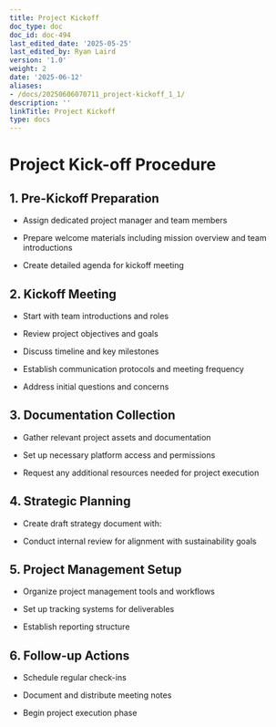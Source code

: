 ```yaml
---
title: Project Kickoff
doc_type: doc
doc_id: doc-494
last_edited_date: '2025-05-25'
last_edited_by: Ryan Laird
version: '1.0'
weight: 2
date: '2025-06-12'
aliases:
- /docs/20250606070711_project-kickoff_1_1/
description: ''
linkTitle: Project Kickoff
type: docs
---
```


# Project Kick-off Procedure

## 1. Pre-Kickoff Preparation

- Assign dedicated project manager and team members

- Prepare welcome materials including mission overview and team introductions

- Create detailed agenda for kickoff meeting

## 2. Kickoff Meeting

- Start with team introductions and roles

- Review project objectives and goals

- Discuss timeline and key milestones

- Establish communication protocols and meeting frequency

- Address initial questions and concerns

## 3. Documentation Collection

- Gather relevant project assets and documentation

- Set up necessary platform access and permissions

- Request any additional resources needed for project execution

## 4. Strategic Planning

- Create draft strategy document with:

- Conduct internal review for alignment with sustainability goals

## 5. Project Management Setup

- Organize project management tools and workflows

- Set up tracking systems for deliverables

- Establish reporting structure

## 6. Follow-up Actions

- Schedule regular check-ins

- Document and distribute meeting notes

- Begin project execution phase
